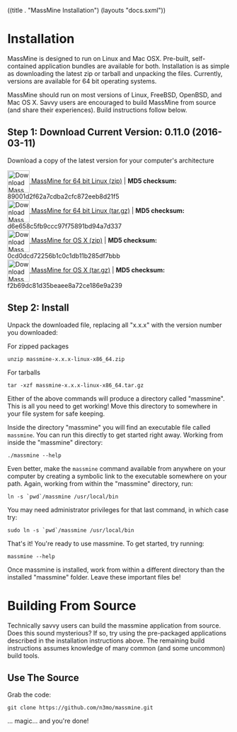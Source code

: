 ((title . "MassMine Installation")
 (layouts "docs.sxml"))

# Installation

MassMine is designed to run on Linux and Mac OSX. Pre-built, self-contained application bundles are available for both. Installation is as simple as downloading the latest zip or tarball and unpacking the files. Currently, versions are available for 64 bit operating systems.

MassMine should run on most versions of Linux, FreeBSD, OpenBSD, and Mac OS X. Savvy users are encouraged to build MassMine from source (and share their experiences). Build instructions follow below.

## Step 1: Download Current Version: 0.11.0 (2016-03-11)

Download a copy of the latest version for your computer's architecture

<div><a href="http://www.massmine.org/downloads/massmine-0.11.0-linux-x86_64.zip"><img alt="Download MassMine" src="/images/download_icon.png" height="50" width="50" style="vertical-align:middle">   MassMine for 64 bit Linux (zip)</a> | <b>MD5 checksum:</b> 89001d2f62a7cdba2cfc872eeb8d21f5</div>


<div><a href="http://www.massmine.org/downloads/massmine-0.11.0-linux-x86_64.tar.gz"><img alt="Download MassMine" src="/images/download_icon.png" height="50" width="50" style="vertical-align:middle">   MassMine for 64 bit Linux (tar.gz)</a> | <b>MD5 checksum:</b> d6e658c5fb9ccc97f75891bd94a7d337</div>

<div><a href="http://www.massmine.org/downloads/massmine-0.11.0-OSX-10.11.zip"><img alt="Download MassMine" src="/images/download_icon.png" height="50" width="50" style="vertical-align:middle">   MassMine for OS X (zip)</a> | <b>MD5 checksum:</b> 0cd0dcd72256b1c0c1db11b285df7bbb</div>


<div><a href="http://www.massmine.org/downloads/massmine-0.11.0-OSX-10.11.tar.gz"><img alt="Download MassMine" src="/images/download_icon.png" height="50" width="50" style="vertical-align:middle">   MassMine for OS X (tar.gz)</a> | <b>MD5 checksum:</b> f2b69dc81d35beaee8a72ce186e9a239</div>

## Step 2: Install

Unpack the downloaded file, replacing all "x.x.x" with the version number you downloaded:

For zipped packages

    unzip massmine-x.x.x-linux-x86_64.zip

For tarballs

    tar -xzf massmine-x.x.x-linux-x86_64.tar.gz

Either of the above commands will produce a directory called "massmine". This is all you need to get working! Move this directory to somewhere in your file system for safe keeping.

Inside the directory "massmine" you will find an executable file called `massmine`. You can run this directly to get started right away. Working from inside the "massmine" directory:

    ./massmine --help

Even better, make the `massmine` command available from anywhere on your computer by creating a symbolic link to the executable somewhere on your path. Again, working from within the "massmine" directory, run:

    ln -s `pwd`/massmine /usr/local/bin

You may need administrator privileges for that last command, in which case try:

    sudo ln -s `pwd`/massmine /usr/local/bin

That's it! You're ready to use massmine. To get started, try running:

    massmine --help

<div class="hint">Once massmine is installed, work from within a different directory than the installed "massmine" folder. Leave these important files be!</div>

# Building From Source

Technically savvy users can build the massmine application from source. Does this sound mysterious? If so, try using the pre-packaged applications described in the installation instructions above. The remaining build instructions assumes knowledge of many common (and some uncommon) build tools.

## Use The Source

Grab the code:

    git clone https://github.com/n3mo/massmine.git

... magic... and you're done!
